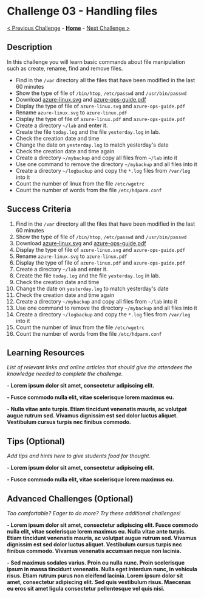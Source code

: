 # Challenge 03 - Handling files

[< Previous Challenge](./Challenge-02.md) - **[Home](../README.md)** - [Next Challenge >](./Challenge-04.md)

## Description

In this challenge you will learn basic commands about file manipulation such as create, rename, find and remove files.

- Find in the `/var` directory all the files that have been modified in the last 60 minutes
- Show the type of file of `/bin/htop`, `/etc/passwd` and `/usr/bin/passwd`
- Download [azure-linux.svg](https://docs.microsoft.com/en-us/learn/achievements/azure-linux.svg)  and [azure-ops-guide.pdf](https://docsmsftpdfs.blob.core.windows.net/guides/azure/azure-ops-guide.pdf) 
- Display the type of file of `azure-linux.svg` and `azure-ops-guide.pdf`
- Rename `azure-linux.svg` to `azure-linux.pdf` 
- Display the type of file of `azure-linux.pdf` and `azure-ops-guide.pdf`
- Create a directory `~/lab` and enter it.
- Create the file `today.log` and the file `yesterday.log` in lab.
- Check the creation date and time
- Change the date on `yesterday.log` to match yesterday's date
- Check the creation date and time again
- Create a directory `~/mybackup` and copy all files from `~/lab` into it
- Use one command to remove the directory `~/mybackup` and all files into it
- Create a directory `~/logbackup` and copy the `*.log` files from `/var/log` into it
- Count the number of linux from the file `/etc/wgetrc`
- Count the number of words from the file `/etc/hdparm.conf`

## Success Criteria

1. Find in the `/var` directory all the files that have been modified in the last 60 minutes
2. Show the type of file of `/bin/htop`, `/etc/passwd` and `/usr/bin/passwd`
3. Download [azure-linux.svg](https://docs.microsoft.com/en-us/learn/achievements/azure-linux.svg)  and [azure-ops-guide.pdf](https://docsmsftpdfs.blob.core.windows.net/guides/azure/azure-ops-guide.pdf) 
4. Display the type of file of `azure-linux.svg` and `azure-ops-guide.pdf`
5. Rename `azure-linux.svg` to `azure-linux.pdf` 
6. Display the type of file of `azure-linux.pdf` and `azure-ops-guide.pdf`
7. Create a directory `~/lab` and enter it.
8. Create the file `today.log` and the file `yesterday.log` in lab.
9. Check the creation date and time
10. Change the date on `yesterday.log` to match yesterday's date
11. Check the creation date and time again
12. Create a directory `~/mybackup` and copy all files from `~/lab` into it
13. Use one command to remove the directory `~/mybackup` and all files into it
14. Create a directory `~/logbackup` and copy the `*.log` files from `/var/log` into it
15. Count the number of linux from the file `/etc/wgetrc`
16. Count the number of words from the file `/etc/hdparm.conf`

## Learning Resources

*List of relevant links and online articles that should give the attendees the knowledge needed to complete the challenge.*

**- Lorem ipsum dolor sit amet, consectetur adipiscing elit.**

**- Fusce commodo nulla elit, vitae scelerisque lorem maximus eu.** 

**- Nulla vitae ante turpis. Etiam tincidunt venenatis mauris, ac volutpat augue rutrum sed. Vivamus dignissim est sed dolor luctus aliquet. Vestibulum cursus turpis nec finibus commodo.**

## Tips (Optional)

*Add tips and hints here to give students food for thought.*

**- Lorem ipsum dolor sit amet, consectetur adipiscing elit.**

**- Fusce commodo nulla elit, vitae scelerisque lorem maximus eu.** 

## Advanced Challenges (Optional)

*Too comfortable?  Eager to do more?  Try these additional challenges!*

**- Lorem ipsum dolor sit amet, consectetur adipiscing elit. Fusce commodo nulla elit, vitae scelerisque lorem maximus eu. Nulla vitae ante turpis. Etiam tincidunt venenatis mauris, ac volutpat augue rutrum sed. Vivamus dignissim est sed dolor luctus aliquet. Vestibulum cursus turpis nec finibus commodo. Vivamus venenatis accumsan neque non lacinia.**

**- Sed maximus sodales varius. Proin eu nulla nunc. Proin scelerisque ipsum in massa tincidunt venenatis. Nulla eget interdum nunc, in vehicula risus. Etiam rutrum purus non eleifend lacinia. Lorem ipsum dolor sit amet, consectetur adipiscing elit. Sed quis vestibulum risus. Maecenas eu eros sit amet ligula consectetur pellentesque vel quis nisi.**
